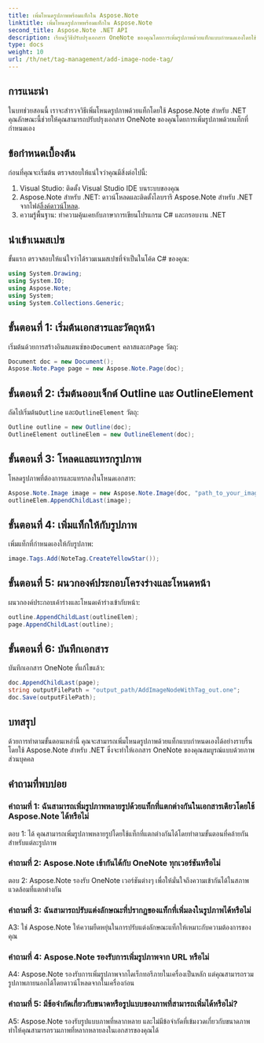 ```yaml
---
title: เพิ่มโหนดรูปภาพพร้อมแท็กใน Aspose.Note
linktitle: เพิ่มโหนดรูปภาพพร้อมแท็กใน Aspose.Note
second_title: Aspose.Note .NET API
description: เรียนรู้วิธีปรับปรุงเอกสาร OneNote ของคุณโดยการเพิ่มรูปภาพด้วยแท็กแบบกำหนดเองโดยใช้ Aspose.Note สำหรับ .NET
type: docs
weight: 10
url: /th/net/tag-management/add-image-node-tag/
---
```

## การแนะนำ

ในบทช่วยสอนนี้ เราจะสำรวจวิธีเพิ่มโหนดรูปภาพด้วยแท็กโดยใช้ Aspose.Note สำหรับ .NET คุณลักษณะนี้ช่วยให้คุณสามารถปรับปรุงเอกสาร OneNote ของคุณโดยการเพิ่มรูปภาพด้วยแท็กที่กำหนดเอง

## ข้อกำหนดเบื้องต้น

ก่อนที่คุณจะเริ่มต้น ตรวจสอบให้แน่ใจว่าคุณมีสิ่งต่อไปนี้:

1. Visual Studio: ติดตั้ง Visual Studio IDE บนระบบของคุณ
2.  Aspose.Note สำหรับ .NET: ดาวน์โหลดและติดตั้งไลบรารี Aspose.Note สำหรับ .NET จากไฟล์[ลิ้งค์ดาวน์โหลด](https://releases.aspose.com/note/net/).
3. ความรู้พื้นฐาน: ทำความคุ้นเคยกับภาษาการเขียนโปรแกรม C# และกรอบงาน .NET

## นำเข้าเนมสเปซ

ขั้นแรก ตรวจสอบให้แน่ใจว่าได้รวมเนมสเปซที่จำเป็นในโค้ด C# ของคุณ:

```csharp
using System.Drawing;
using System.IO;
using Aspose.Note;
using System;
using System.Collections.Generic;
```

## ขั้นตอนที่ 1: เริ่มต้นเอกสารและวัตถุหน้า

 เริ่มต้นด้วยการสร้างอินสแตนซ์ของ`Document` คลาสและก`Page` วัตถุ:

```csharp
Document doc = new Document();
Aspose.Note.Page page = new Aspose.Note.Page(doc);
```

## ขั้นตอนที่ 2: เริ่มต้นออบเจ็กต์ Outline และ OutlineElement

 ถัดไปเริ่มต้น`Outline` และ`OutlineElement` วัตถุ:

```csharp
Outline outline = new Outline(doc);
OutlineElement outlineElem = new OutlineElement(doc);
```

## ขั้นตอนที่ 3: โหลดและแทรกรูปภาพ

โหลดรูปภาพที่ต้องการและแทรกลงในโหนดเอกสาร:

```csharp
Aspose.Note.Image image = new Aspose.Note.Image(doc, "path_to_your_image.jpg");
outlineElem.AppendChildLast(image);
```

## ขั้นตอนที่ 4: เพิ่มแท็กให้กับรูปภาพ

เพิ่มแท็กที่กำหนดเองให้กับรูปภาพ:

```csharp
image.Tags.Add(NoteTag.CreateYellowStar());
```

## ขั้นตอนที่ 5: ผนวกองค์ประกอบโครงร่างและโหนดหน้า

ผนวกองค์ประกอบเค้าร่างและโหนดเค้าร่างเข้ากับหน้า:

```csharp
outline.AppendChildLast(outlineElem);
page.AppendChildLast(outline);
```

## ขั้นตอนที่ 6: บันทึกเอกสาร

บันทึกเอกสาร OneNote ที่แก้ไขแล้ว:

```csharp
doc.AppendChildLast(page);
string outputFilePath = "output_path/AddImageNodeWithTag_out.one";
doc.Save(outputFilePath);
```

## บทสรุป

ด้วยการทำตามขั้นตอนเหล่านี้ คุณจะสามารถเพิ่มโหนดรูปภาพด้วยแท็กแบบกำหนดเองได้อย่างราบรื่นโดยใช้ Aspose.Note สำหรับ .NET ซึ่งจะทำให้เอกสาร OneNote ของคุณสมบูรณ์แบบด้วยภาพส่วนบุคคล

## คำถามที่พบบ่อย

### คำถามที่ 1: ฉันสามารถเพิ่มรูปภาพหลายรูปด้วยแท็กที่แตกต่างกันในเอกสารเดียวโดยใช้ Aspose.Note ได้หรือไม่

ตอบ 1: ได้ คุณสามารถเพิ่มรูปภาพหลายรูปโดยใช้แท็กที่แตกต่างกันได้โดยทำตามขั้นตอนที่คล้ายกันสำหรับแต่ละรูปภาพ

### คำถามที่ 2: Aspose.Note เข้ากันได้กับ OneNote ทุกเวอร์ชันหรือไม่

ตอบ 2: Aspose.Note รองรับ OneNote เวอร์ชันต่างๆ เพื่อให้มั่นใจถึงความเข้ากันได้ในสภาพแวดล้อมที่แตกต่างกัน

### คำถามที่ 3: ฉันสามารถปรับแต่งลักษณะที่ปรากฏของแท็กที่เพิ่มลงในรูปภาพได้หรือไม่

A3: ใช่ Aspose.Note ให้ความยืดหยุ่นในการปรับแต่งลักษณะแท็กให้เหมาะกับความต้องการของคุณ

### คำถามที่ 4: Aspose.Note รองรับการเพิ่มรูปภาพจาก URL หรือไม่

A4: Aspose.Note รองรับการเพิ่มรูปภาพจากไดเร็กทอรีภายในเครื่องเป็นหลัก แต่คุณสามารถรวมรูปภาพภายนอกได้โดยดาวน์โหลดจากในเครื่องก่อน

### คำถามที่ 5: มีข้อจำกัดเกี่ยวกับขนาดหรือรูปแบบของภาพที่สามารถเพิ่มได้หรือไม่?

A5: Aspose.Note รองรับรูปแบบภาพที่หลากหลาย และไม่มีข้อจำกัดที่เข้มงวดเกี่ยวกับขนาดภาพ ทำให้คุณสามารถรวมภาพที่หลากหลายลงในเอกสารของคุณได้